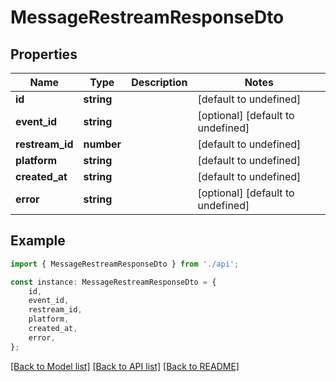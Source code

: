 # MessageRestreamResponseDto


## Properties

Name | Type | Description | Notes
------------ | ------------- | ------------- | -------------
**id** | **string** |  | [default to undefined]
**event_id** | **string** |  | [optional] [default to undefined]
**restream_id** | **number** |  | [default to undefined]
**platform** | **string** |  | [default to undefined]
**created_at** | **string** |  | [default to undefined]
**error** | **string** |  | [optional] [default to undefined]

## Example

```typescript
import { MessageRestreamResponseDto } from './api';

const instance: MessageRestreamResponseDto = {
    id,
    event_id,
    restream_id,
    platform,
    created_at,
    error,
};
```

[[Back to Model list]](../README.md#documentation-for-models) [[Back to API list]](../README.md#documentation-for-api-endpoints) [[Back to README]](../README.md)
